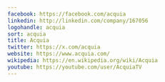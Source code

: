 ```yaml
---
facebook: https://facebook.com/acquia
linkedin: http://linkedin.com/company/167056
logohandle: acquia
sort: acquia
title: Acquia
twitter: https://x.com/acquia
website: https://www.acquia.com/
wikipedia: https://en.wikipedia.org/wiki/Acquia
youtube: https://youtube.com/user/AcquiaTV
---
```


